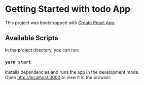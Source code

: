 # Getting Started with todo App

This project was bootstrapped with [Create React App](https://github.com/facebook/create-react-app).

## Available Scripts

In the project directory, you can run:

### `yarn start`

Installs dependencies and runs the app in the development mode.\
Open [http://localhost:3000](http://localhost:3000) to view it in the browser.
